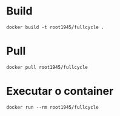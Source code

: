 # Build 
```
docker build -t root1945/fullcycle .
```

# Pull 
```
docker pull root1945/fullcycle
```

# Executar o container
```
docker run --rm root1945/fullcycle
```